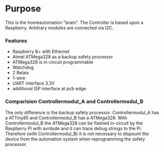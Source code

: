 # Purpose
This is the homeautomation "brain". The Controller is based upon a Raspberry. Arbitrary modules are connected via I2C.

### Features
- Raspberry B+ with Ethernet 
- Atmel ATMega328 as a backup safety processor
- ATMega328 is in-circuit programmable
- Watchdog
- 2 Relais
- 1-wire
- UART interface 3.3V
- additional ISP interface at pcb edge

### Comparision Controllermodul_A and Controllermodul_B
The only difference is the backup safety processor. Controllermodul_A has a ATTiny85 and Controllermodul_B has a ATMega328.
With Controllermodul_B the ATMega328 can be flashed in-circuit by the Raspberry PI with avrdude and it can trace debug strings to the Pi. Therefore (with Controllermodul_B) it is not necessary to dispount the device from the automation system when reprogramming the safety processor.
